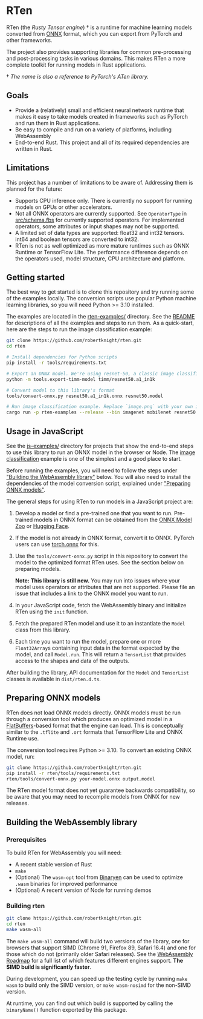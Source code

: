 # RTen

RTen (the _Rusty Tensor engine_) † is a runtime for machine learning models
converted from [ONNX](https://onnx.ai) format, which you can export from
PyTorch and other frameworks.

The project also provides supporting libraries for common pre-processing and
post-processing tasks in various domains. This makes RTen a more complete
toolkit for running models in Rust applications.

† _The name is also a reference to PyTorch's ATen library._

## Goals

 - Provide a (relatively) small and efficient neural network runtime that makes
   it easy to take models created in frameworks such as PyTorch and run them in
   Rust applications.
 - Be easy to compile and run on a variety of platforms, including WebAssembly
 - End-to-end Rust. This project and all of its required dependencies are
   written in Rust.

## Limitations

This project has a number of limitations to be aware of. Addressing them is
planned for the future:

 - Supports CPU inference only. There is currently no support for running models
   on GPUs or other accelerators.
 - Not all ONNX operators are currently supported. See `OperatorType` in
   [src/schema.fbs](src/schema.fbs) for currently supported operators. For
   implemented operators, some attributes or input shapes may not be supported.
 - A limited set of data types are supported: float32 and int32 tensors. int64
   and boolean tensors are converted to int32.
 - RTen is not as well optimized as more mature runtimes such as ONNX Runtime
   or TensorFlow Lite. The performance difference depends on the operators used,
   model structure, CPU architecture and platform.

## Getting started

The best way to get started is to clone this repository and try running some of
the examples locally. The conversion scripts use popular Python machine learning
libraries, so you will need Python >= 3.10 installed.

The examples are located in the [rten-examples/](rten-examples/) directory.
See the [README](rten-examples/) for descriptions of all the examples and steps
to run them. As a quick-start, here are the steps to run the image
classification example:

```sh
git clone https://github.com/robertknight/rten.git
cd rten

# Install dependencies for Python scripts
pip install -r tools/requirements.txt

# Export an ONNX model. We're using resnet-50, a classic image classification model.
python -m tools.export-timm-model timm/resnet50.a1_in1k

# Convert model to this library's format
tools/convert-onnx.py resnet50.a1_in1k.onnx resnet50.model

# Run image classification example. Replace `image.png` with your own image.
cargo run -p rten-examples --release --bin imagenet mobilenet resnet50.model image.png
```

## Usage in JavaScript

See the [js-examples/](js-examples/) directory for projects that show the
end-to-end steps to use this library to run an ONNX model in the browser or
Node. The [image classification](js-examples/image-classification/) example is
one of the simplest and a good place to start.

Before running the examples, you will need to follow the steps under ["Building
the WebAssembly library"](#building-the-webassembly-library) below. You will
also need to install the dependencies of the model conversion script, explained
under ["Preparing ONNX models"](#preparing-onnx-models).

The general steps for using RTen to run models in a JavaScript project are:

 1. Develop a model or find a pre-trained one that you want to run. Pre-trained
    models in ONNX format can be obtained from the [ONNX Model Zoo](https://github.com/onnx/models)
    or [Hugging Face](https://huggingface.co/docs/transformers/serialization).
 2. If the model is not already in ONNX format, convert it to ONNX. PyTorch
    users can use [torch.onnx](https://pytorch.org/docs/stable/onnx.html) for this.
 3. Use the `tools/convert-onnx.py` script in this repository to convert the model
    to the optimized format RTen uses. See the section below on preparing models.

    **Note: This library is still new.** You may run into issues where your model
    uses operators or attributes that are not supported. Please file an issue
    that includes a link to the ONNX model you want to run.

 4. In your JavaScript code, fetch the WebAssembly binary and initialize RTen
    using the `init` function.
 5. Fetch the prepared RTen model and use it to an instantiate the `Model`
    class from this library.
 6. Each time you want to run the model, prepare one or more `Float32Array`s
    containing input data in the format expected by the model, and call
    `Model.run`. This will return a `TensorList` that provides access to the
    shapes and data of the outputs.

After building the library, API documentation for the `Model` and `TensorList`
classes is available in `dist/rten.d.ts`.

## Preparing ONNX models

RTen does not load ONNX models directly. ONNX models must be run through a
conversion tool which produces an optimized model in a
[FlatBuffers](https://google.github.io/flatbuffers/)-based format that the
engine can load. This is conceptually similar to the `.tflite` and `.ort`
formats that TensorFlow Lite and ONNX Runtime use.

The conversion tool requires Python >= 3.10. To convert an existing ONNX model,
run:

```sh
git clone https://github.com/robertknight/rten.git
pip install -r rten/tools/requirements.txt
rten/tools/convert-onnx.py your-model.onnx output.model
```

The RTen model format does not yet guarantee backwards compatibility, so be
aware that you may need to recompile models from ONNX for new releases.

## Building the WebAssembly library

### Prerequisites

To build RTen for WebAssembly you will need:

 - A recent stable version of Rust
 - `make`
 - (Optional) The `wasm-opt` tool from [Binaryen](https://github.com/WebAssembly/binaryen)
   can be used to optimize `.wasm` binaries for improved performance
 - (Optional) A recent version of Node for running demos

### Building rten

```sh
git clone https://github.com/robertknight/rten.git
cd rten
make wasm-all
```

The `make wasm-all` command will build two versions of the library, one for
browsers that support SIMD (Chrome 91, Firefox 89, Safari 16.4) and one for
those which do not (primarily older Safari releases). See the [WebAssembly
Roadmap](https://webassembly.org/roadmap/) for a full list of which features
different engines support. **The SIMD build is significantly faster**.

During development, you can speed up the testing cycle by running `make wasm`
to build only the SIMD version, or `make wasm-nosimd` for the non-SIMD version.

At runtime, you can find out which build is supported by calling the `binaryName()`
function exported by this package.
